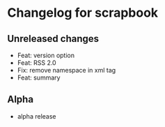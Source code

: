 # Changelog for scrapbook

## Unreleased changes

- Feat: version option
- Feat: RSS 2.0
- Fix: remove namespace in xml tag
- Feat: summary

## Alpha

- alpha release
